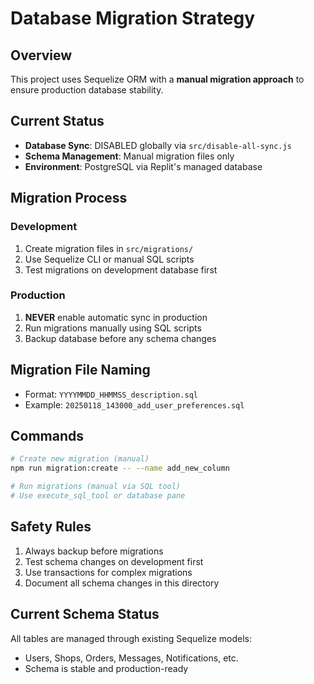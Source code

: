 # Database Migration Strategy

## Overview
This project uses Sequelize ORM with a **manual migration approach** to ensure production database stability.

## Current Status
- **Database Sync**: DISABLED globally via `src/disable-all-sync.js`
- **Schema Management**: Manual migration files only
- **Environment**: PostgreSQL via Replit's managed database

## Migration Process

### Development
1. Create migration files in `src/migrations/`
2. Use Sequelize CLI or manual SQL scripts
3. Test migrations on development database first

### Production
1. **NEVER** enable automatic sync in production
2. Run migrations manually using SQL scripts
3. Backup database before any schema changes

## Migration File Naming
- Format: `YYYYMMDD_HHMMSS_description.sql`
- Example: `20250118_143000_add_user_preferences.sql`

## Commands
```bash
# Create new migration (manual)
npm run migration:create -- --name add_new_column

# Run migrations (manual via SQL tool)
# Use execute_sql_tool or database pane
```

## Safety Rules
1. Always backup before migrations
2. Test schema changes on development first
3. Use transactions for complex migrations
4. Document all schema changes in this directory

## Current Schema Status
All tables are managed through existing Sequelize models:
- Users, Shops, Orders, Messages, Notifications, etc.
- Schema is stable and production-ready